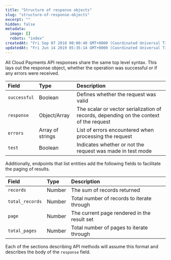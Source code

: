 ```yaml
---
title: "Structure of response objects"
slug: "structure-of-response-objects"
excerpt: ""
hidden: false
metadata: 
  image: []
  robots: "index"
createdAt: "Fri Sep 07 2018 00:00:40 GMT+0000 (Coordinated Universal Time)"
updatedAt: "Fri Jun 14 2019 05:35:14 GMT+0000 (Coordinated Universal Time)"
---
```

All Cloud Payments API responses share the same top level syntax. This lays out the response object, whether the operation was successful or if any errors were received.

| Field        | Type             | Description                                                                            |
| :----------- | :--------------- | :------------------------------------------------------------------------------------- |
| `successful` | Boolean          | Defines whether the request was valid                                                  |
| `response`   | Object/Array     | The scalar or vector serialization of records, depending on the context of the request |
| `errors`     | Array of strings | List of errors encountered when processing the request                                 |
| `test`       | Boolean          | Indicates whether or not the request was made in test mode                             |

Additionally, endpoints that list entities add the following fields to facilitate the paging of results.

| Field           | Type   | Description                                 |
| :-------------- | :----- | :------------------------------------------ |
| `records`       | Number | The sum of records returned                 |
| `total_records` | Number | Total number of records to iterate through  |
| `page`          | Number | The current page rendered in the result set |
| `total_pages`   | Number | Total number of pages to iterate through    |

Each of the sections describing API methods will assume this format and describes the body of the `response` field.
